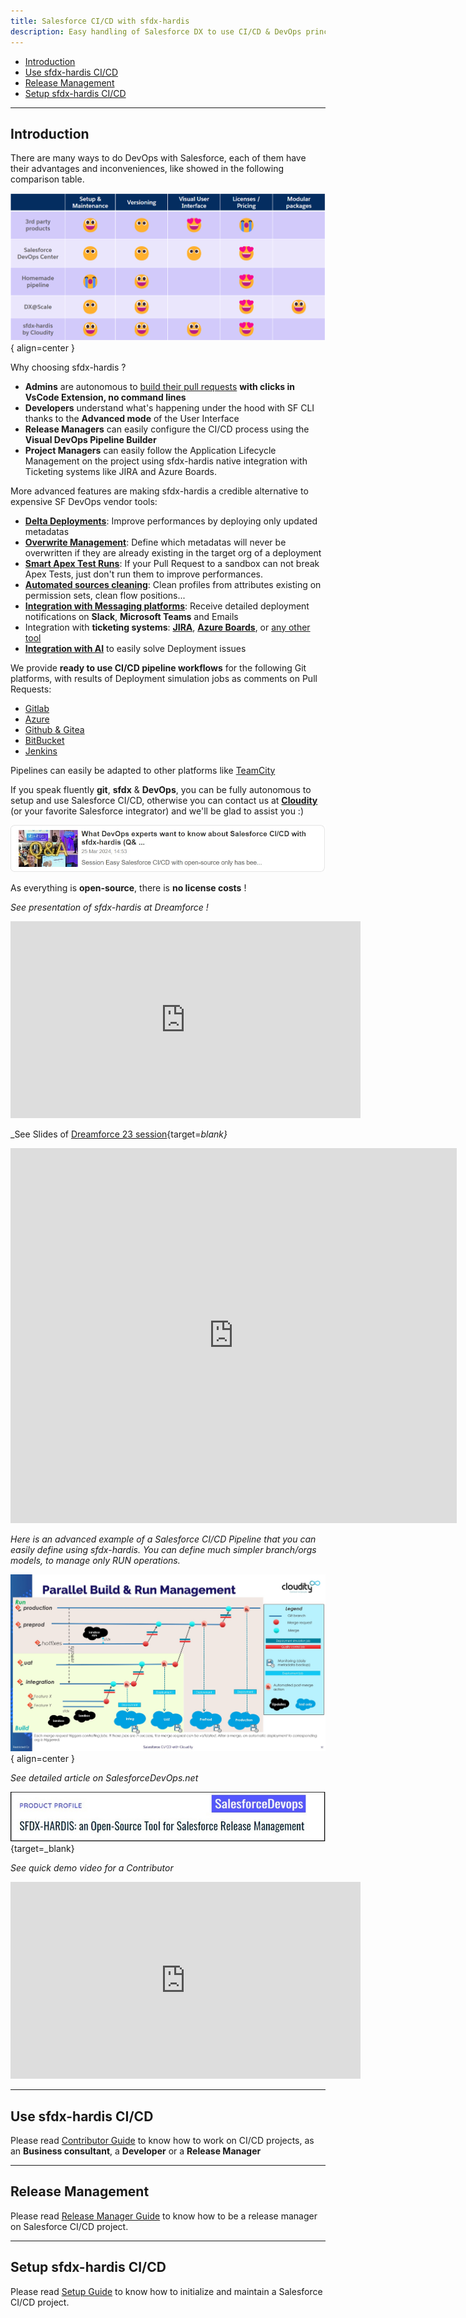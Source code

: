 ```yaml
---
title: Salesforce CI/CD with sfdx-hardis
description: Easy handling of Salesforce DX to use CI/CD & DevOps principles on your Salesforce projects
---
```

<!-- markdownlint-disable MD013 -->

- [Introduction](#introduction)
- [Use sfdx-hardis CI/CD](#use-sfdx-hardis-cicd)
- [Release Management](#release-management)
- [Setup sfdx-hardis CI/CD](#setup-sfdx-hardis-cicd)

___

## Introduction

There are many ways to do DevOps with Salesforce, each of them have their advantages and inconveniences, like showed in the following comparison table.

![](assets/images/devops-comparison.png){ align=center }

Why choosing sfdx-hardis ?

- **Admins** are autonomous to [build their pull requests](https://sfdx-hardis.cloudity.com/salesforce-ci-cd-publish-task/) **with clicks in VsCode Extension, no command lines**
- **Developers** understand what's happening under the hood with SF CLI thanks to the **Advanced mode** of the User Interface
- **Release Managers** can easily configure the CI/CD process using the **Visual DevOps Pipeline Builder**
- **Project Managers** can easily follow the Application Lifecycle Management on the project using sfdx-hardis native integration with Ticketing systems like JIRA and Azure Boards.

More advanced features are making sfdx-hardis a credible alternative to expensive SF DevOps vendor tools:

- [**Delta Deployments**](salesforce-ci-cd-config-delta-deployment.md): Improve performances by deploying only updated metadatas
- [**Overwrite Management**](salesforce-ci-cd-config-overwrite.md): Define which metadatas will never be overwritten if they are already existing in the target org of a deployment
- [**Smart Apex Test Runs**](https://sfdx-hardis.cloudity.com/hardis/project/deploy/smart/#smart-deployments-tests): If your Pull Request to a sandbox can not break Apex Tests, just don't run them to improve performances.
- [**Automated sources cleaning**](salesforce-ci-cd-config-cleaning.md): Clean profiles from attributes existing on permission sets, clean flow positions...
- [**Integration with Messaging platforms**](salesforce-ci-cd-setup-integrations-home.md): Receive detailed deployment notifications on **Slack**, **Microsoft Teams** and Emails
- Integration with **ticketing systems**: [**JIRA**](https://sfdx-hardis.cloudity.com/salesforce-ci-cd-setup-integration-jira/), [**Azure Boards**](https://sfdx-hardis.cloudity.com/salesforce-ci-cd-setup-integration-azure-boards/), or [any other tool](https://sfdx-hardis.cloudity.com/salesforce-ci-cd-setup-integration-generic-ticketing/)
- [**Integration with AI**](salesforce-deployment-assistant-home.md) to easily solve Deployment issues

We provide **ready to use CI/CD pipeline workflows** for the following Git platforms, with results of Deployment simulation jobs as comments on Pull Requests:

- [Gitlab](https://github.com/hardisgroupcom/sfdx-hardis/blob/main/defaults/ci/.gitlab-ci.yml)
- [Azure](https://github.com/hardisgroupcom/sfdx-hardis/blob/main/defaults/ci/azure-pipelines-checks.yml)
- [Github & Gitea](https://github.com/hardisgroupcom/sfdx-hardis/blob/main/defaults/ci/.github/workflows/deploy.yml)
- [BitBucket](https://github.com/hardisgroupcom/sfdx-hardis/blob/main/defaults/ci/bitbucket-pipelines.yml)
- [Jenkins](https://github.com/hardisgroupcom/sfdx-hardis/blob/main/defaults/ci/Jenkinsfile)

Pipelines can easily be adapted to other platforms like [TeamCity](https://www.jetbrains.com/teamcity/)

If you speak fluently **git**, **sfdx** & **DevOps**, you can be fully autonomous to setup and use Salesforce CI/CD, otherwise you can contact us at [**Cloudity**](https://cloudity.com/) (or your favorite Salesforce integrator) and we'll be glad to assist you :)

[![Questions/Answers](https://github.com/hardisgroupcom/sfdx-hardis/raw/main/docs/assets/images/article-questions-answers.jpg)](https://nicolas.vuillamy.fr/what-devops-experts-want-to-know-about-salesforce-ci-cd-with-sfdx-hardis-q-a-1f412db34476)

As everything is **open-source**, there is **no license costs** !

_See presentation of sfdx-hardis at Dreamforce !_

<div style="text-align:center"><iframe width="560" height="315" src="https://www.youtube.com/embed/o0Mm9F07UFs" title="YouTube video player" frameborder="0" allow="accelerometer; autoplay; clipboard-write; encrypted-media; gyroscope; picture-in-picture" allowfullscreen></iframe></div>

_See Slides of [Dreamforce 23 session](https://reg.salesforce.com/flow/plus/df23/sessioncatalog/page/catalog/session/1684196389783001OqEl){target=_blank}_

<iframe src="https://www.slideshare.net/slideshow/embed_code/key/qroQjoKmRUUjqx?hostedIn=slideshare&page=upload" width="714" height="600" frameborder="0" marginwidth="0" marginheight="0" scrolling="no"></iframe>

_Here is an advanced example of a Salesforce CI/CD Pipeline that you can easily define using sfdx-hardis._
_You can define much simpler branch/orgs models, to manage only RUN operations._

![](assets/images/ci-cd-schema-main.jpg){ align=center }

_See detailed article on SalesforceDevOps.net_

[![](assets/images/article-cicd-salesforcedevopsnet.jpg)](https://salesforcedevops.net/index.php/2023/03/01/sfdx-hardis-open-source-salesforce-release-management/){target=_blank}

_See quick demo video for a Contributor_

<div style="text-align:center"><iframe width="560" height="315" src="https://www.youtube.com/embed/zEYqTd2txU4" title="YouTube video player" frameborder="0" allow="accelerometer; autoplay; clipboard-write; encrypted-media; gyroscope; picture-in-picture" allowfullscreen></iframe></div>

___

## Use sfdx-hardis CI/CD

Please read [Contributor Guide](salesforce-ci-cd-use-home.md) to know how to work on CI/CD projects, as an **Business consultant**, a **Developer** or a **Release Manager**

___

## Release Management

Please read [Release Manager Guide](salesforce-ci-cd-release-home.md) to know how to be a release manager on Salesforce CI/CD project.

___

## Setup sfdx-hardis CI/CD

Please read [Setup Guide](salesforce-ci-cd-setup-home.md) to know how to initialize and maintain a Salesforce CI/CD project.




